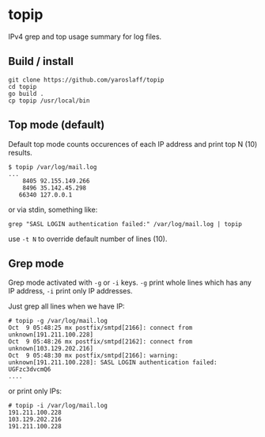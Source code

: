 # topip
IPv4 grep and top usage summary for log files.

## Build / install
~~~
git clone https://github.com/yaroslaff/topip
cd topip
go build .
cp topip /usr/local/bin 
~~~

## Top mode (default)
Default top mode counts occurences of each IP address and print top N (10) results.

~~~
$ topip /var/log/mail.log
...
    8405 92.155.149.266
    8496 35.142.45.298
   66340 127.0.0.1
~~~

or via stdin, something like:
~~~
grep "SASL LOGIN authentication failed:" /var/log/mail.log | topip
~~~

use `-t N` to override default number of lines (10).

##  Grep mode

Grep mode activated with `-g` or `-i` keys. `-g` print whole lines which has any IP address, `-i` print only IP addresses.

Just grep all lines when we have IP:
~~~
# topip -g /var/log/mail.log
Oct  9 05:48:25 mx postfix/smtpd[2166]: connect from unknown[191.211.100.228]
Oct  9 05:48:26 mx postfix/smtpd[2162]: connect from unknown[103.129.202.216]
Oct  9 05:48:30 mx postfix/smtpd[2166]: warning: unknown[191.211.100.228]: SASL LOGIN authentication failed: UGFzc3dvcmQ6
....
~~~

or print only IPs:
~~~
# topip -i /var/log/mail.log
191.211.100.228
103.129.202.216
191.211.100.228
~~~